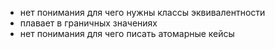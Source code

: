 - нет понимания для чего нужны классы эквивалентности
- плавает в граничных значениях
- нет понимания для чего писать атомарные кейсы